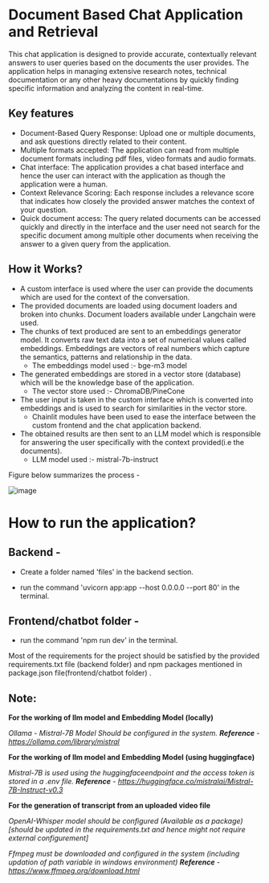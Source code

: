 # Document Based Chat Application and Retrieval

This chat application is designed to provide accurate, contextually relevant answers to user queries based on the documents the user provides. The application helps in managing extensive research notes, technical documentation or any other heavy documentations by quickly finding specific information and analyzing the content in real-time.


## Key features

* Document-Based Query Response: Upload one or multiple documents, and ask questions directly related to their content.
* Multiple formats accepted: The application can read from multiple document formats including pdf files, video formats and audio formats.
* Chat interface: The application provides a chat based interface and hence the user can interact with the application as though the application were a human.
* Context Relevance Scoring: Each response includes a relevance score that indicates how closely the provided answer matches the context of your question.
* Quick document access: The query related documents can be accessed quickly and directly in the interface and the user need not search for the specific document among multiple other documents when receiving the answer to a given query from the application.

## How it Works?
* A custom interface is used where the user can provide the documents which are used for the context of the conversation.
* The provided documents are loaded using document loaders and broken into chunks. Document loaders available under Langchain were used.
* The chunks of text produced are sent to an embeddings generator model. It converts raw text data into a set of numerical values called embeddings. Embeddings are vectors of real numbers which capture the semantics, patterns and relationship in the data.
  - The embeddings model used :- bge-m3 model
* The generated embeddings are stored in a vector store (database) which will be the knowledge base of the application.
  - The vector store used :- ChromaDB/PineCone
* The user input is taken in the custom interface which is converted into embeddings and is used to search for similarities in the vector store.
  - Chainlit modules have been used to ease the interface between the custom frontend and the chat application backend.
* The obtained results are then sent to an LLM model which is responsible for answering the user  specifically with the context provided(i.e the documents).
  - LLM model used :- mistral-7b-instruct

Figure below summarizes the process - 

![image](https://github.com/user-attachments/assets/1cef926b-0610-44d2-acef-b5804c8034e4)






# How to run the application?
## Backend -
* Create a folder named 'files' in the backend section.

* run the command 'uvicorn app:app --host 0.0.0.0 --port 80' in the terminal. 

## Frontend/chatbot folder - 
* run the command 'npm run dev' in the terminal.


Most of the requirements for the project should be satisfied by the provided requirements.txt file (backend folder) and npm packages mentioned in package.json file(frontend/chatbot folder) .


## Note:

**For the working of llm model and Embedding Model (locally)**

*Ollama - Mistral-7B Model Should be configured in the system.
**Reference** - https://ollama.com/library/mistral*

**For the working of llm model and Embedding Model (using huggingface)**

 *Mistral-7B is used using the huggingfaceendpoint and the access token is stored in a .env file.
 **Reference** - https://huggingface.co/mistralai/Mistral-7B-Instruct-v0.3*

**For the generation of transcript from an uploaded video file**

*OpenAI-Whisper model should be configured (Available as a package) [should be updated in the requirements.txt and hence might not require external configurement]*

*Ffmpeg must be downloaded and configured in the system (including updation of path variable in windows environment) 
**Reference** - https://www.ffmpeg.org/download.html*
